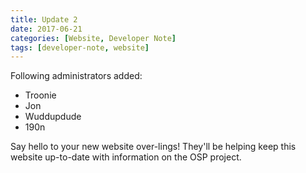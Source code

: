 ```yaml
---
title: Update 2
date: 2017-06-21
categories: [Website, Developer Note]
tags: [developer-note, website]
---
```


Following administrators added:

 - Troonie
 - Jon
 - Wuddupdude
 - 190n

Say hello to your new website over-lings! They'll be helping keep this website up-to-date with information on the OSP project.